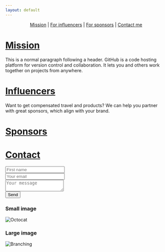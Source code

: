 ```yaml
---
layout: default
---
```

<p align="center">
  <a href="#mission">Mission</a> |
  <a href="#influencers">For influencers</a> |
  <a href="#sponsors">For sponsors</a> |
  <a href="#contact">Contact me</a>
</p>


# [Mission](#mission)

This is a normal paragraph following a header. GitHub is a code hosting platform for version control and collaboration. It lets you and others work together on projects from anywhere.

# [Influencers](#influencers)

 Want to get compensated travel and products? We can help you partner with great sponsors, which align with your brand. 

# [Sponsors](#sponsors)



# [Contact](#contact)

<form method="POST" action="https://formspree.io/bookingetal@gmail.com">
  <input type="name" name="name" placeholder="First name"> <br>
  <input type="email" name="email" placeholder="Your email"> <br>
  <textarea name="message" placeholder="Your message"></textarea> <br>
  <button type="submit">Send</button>
</form>

### Small image

![Octocat](https://assets-cdn.github.com/images/icons/emoji/octocat.png)

### Large image

![Branching](https://guides.github.com/activities/hello-world/branching.png)


